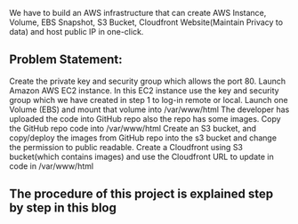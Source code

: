 We have to build an AWS infrastructure that can create AWS Instance, Volume, EBS Snapshot, S3 Bucket, Cloudfront Website(Maintain Privacy to data) and host public IP in one-click.
## Problem Statement:
Create the private key and security group which allows the port 80.
Launch Amazon AWS EC2 instance.
In this EC2 instance use the key and security group which we have created in step 1 to log-in remote or local.
Launch one Volume (EBS) and mount that volume into /var/www/html
The developer has uploaded the code into GitHub repo also the repo has some images.
Copy the GitHub repo code into /var/www/html
Create an S3 bucket, and copy/deploy the images from GitHub repo into the s3 bucket and change the permission to public readable.
Create a Cloudfront using S3 bucket(which contains images) and use the Cloudfront URL to update in code in /var/www/html
## The procedure of this project is explained step by step in this blog

